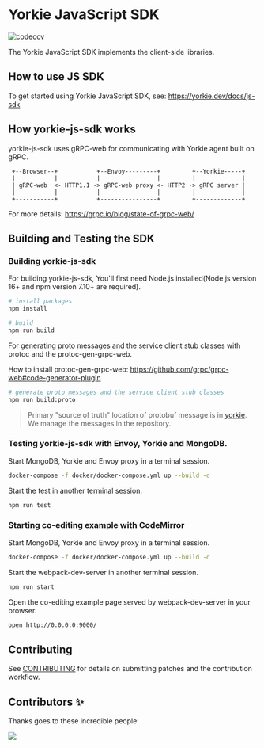 # Yorkie JavaScript SDK

[![codecov](https://codecov.io/gh/yorkie-team/yorkie-js-sdk/branch/main/graph/badge.svg)](https://codecov.io/gh/yorkie-team/yorkie-js-sdk)

The Yorkie JavaScript SDK implements the client-side libraries.

## How to use JS SDK

To get started using Yorkie JavaScript SDK, see: https://yorkie.dev/docs/js-sdk

## How yorkie-js-sdk works

yorkie-js-sdk uses gRPC-web for communicating with Yorkie agent built on gRPC.

```
 +--Browser--+           +--Envoy---------+         +--Yorkie-----+
 |           |           |                |         |             |
 | gRPC-web  <- HTTP1.1 -> gRPC-web proxy <- HTTP2 -> gRPC server |
 |           |           |                |         |             |
 +-----------+           +----------------+         +-------------+
```

For more details: https://grpc.io/blog/state-of-grpc-web/

## Building and Testing the SDK

### Building yorkie-js-sdk

For building yorkie-js-sdk, You'll first need Node.js installed(Node.js version 16+ and npm version 7.10+ are required).

```bash
# install packages
npm install

# build
npm run build
```

For generating proto messages and the service client stub classes with protoc and the protoc-gen-grpc-web.

How to install protoc-gen-grpc-web: https://github.com/grpc/grpc-web#code-generator-plugin

```bash
# generate proto messages and the service client stub classes
npm run build:proto
```
> Primary "source of truth" location of protobuf message is in [yorkie](https://github.com/yorkie-team/yorkie/tree/main/api). We manage the messages in the repository.

### Testing yorkie-js-sdk with Envoy, Yorkie and MongoDB.

Start MongoDB, Yorkie and Envoy proxy in a terminal session.

```bash
docker-compose -f docker/docker-compose.yml up --build -d
```

Start the test in another terminal session.

```bash
npm run test
```

### Starting co-editing example with CodeMirror

Start MongoDB, Yorkie and Envoy proxy in a terminal session.

```bash
docker-compose -f docker/docker-compose.yml up --build -d
```

Start the webpack-dev-server in another terminal session.

```bash
npm run start
```

Open the co-editing example page served by webpack-dev-server in your browser.

```bash
open http://0.0.0.0:9000/
```

## Contributing

See [CONTRIBUTING](CONTRIBUTING.md) for details on submitting patches and the contribution workflow.


## Contributors ✨

Thanks goes to these incredible people:

<a href="https://github.com/yorkie-team/yorkie-js-sdk/graphs/contributors">
  <img src="https://contrib.rocks/image?repo=yorkie-team/yorkie-js-sdk" />
</a>
